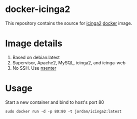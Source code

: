 docker-icinga2
==============

This repository contains the source for [icinga2](https://www.icinga.org/icinga2/) [docker](https://docker.io) image.

# Image details

1. Based on debian:latest
1. Supervisor, Apache2, MySQL, icinga2, and icinga-web 
1. No SSH.  Use [nsenter](https://github.com/jpetazzo/nsenter)

# Usage
Start a new container and bind to host's port 80

```sudo docker run -d -p 80:80 -t jordan/icinga2:latest```

